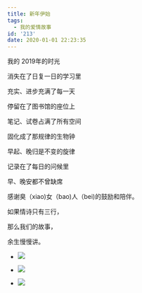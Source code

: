 ```yaml
---
title: 新年伊始
tags:
  - 我的爱情故事
id: '213'
date: 2020-01-01 22:23:35
---
```


我的 2019年的时光

消失在了日复一日的学习里

充实、进步充满了每一天

停留在了图书馆的座位上

笔记、试卷占满了所有空间

固化成了那规律的生物钟

早起、晚归是不变的旋律

记录在了每日的问候里

早、晚安都不曾缺席

感谢臭（xiao)女（bao)人（bei)的鼓励和陪伴。

如果情诗只有三行，

那么我们的故事，

余生慢慢讲。

*   ![](http://www.sheensong.top/wordpress/wp-content/uploads/2020/01/april_2020-01-01-21-15-43-032-1024x1024.jpg)
    
*   ![](http://www.sheensong.top/wordpress/wp-content/uploads/2020/01/april_2020-01-01-21-20-13-451-1024x1024.jpg)
    
*   ![](http://www.sheensong.top/wordpress/wp-content/uploads/2020/01/april_2020-01-01-21-28-03-850-768x1024.jpg)